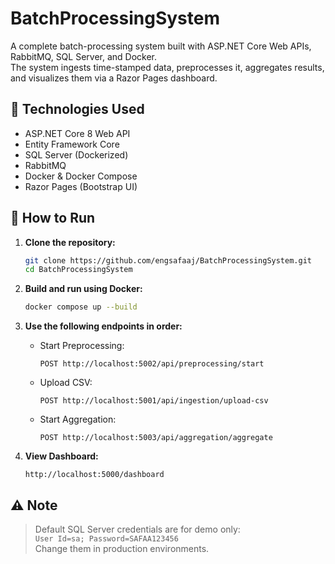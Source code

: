 
# BatchProcessingSystem

A complete batch-processing system built with ASP.NET Core Web APIs, RabbitMQ, SQL Server, and Docker.  
The system ingests time-stamped data, preprocesses it, aggregates results, and visualizes them via a Razor Pages dashboard.

## 🧱 Technologies Used
- ASP.NET Core 8 Web API
- Entity Framework Core
- SQL Server (Dockerized)
- RabbitMQ
- Docker & Docker Compose
- Razor Pages (Bootstrap UI)

## 🚀 How to Run

1. **Clone the repository:**
   ```bash
   git clone https://github.com/engsafaaj/BatchProcessingSystem.git
   cd BatchProcessingSystem
   ```

2. **Build and run using Docker:**
   ```bash
   docker compose up --build
   ```

3. **Use the following endpoints in order:**

   - Start Preprocessing:
     ```
     POST http://localhost:5002/api/preprocessing/start
     ```

   - Upload CSV:
     ```
     POST http://localhost:5001/api/ingestion/upload-csv
     ```

   - Start Aggregation:
     ```
     POST http://localhost:5003/api/aggregation/aggregate
     ```

4. **View Dashboard:**
   ```
   http://localhost:5000/dashboard
   ```

## ⚠️ Note

> Default SQL Server credentials are for demo only:  
> `User Id=sa; Password=SAFAA123456`  
> Change them in production environments.
